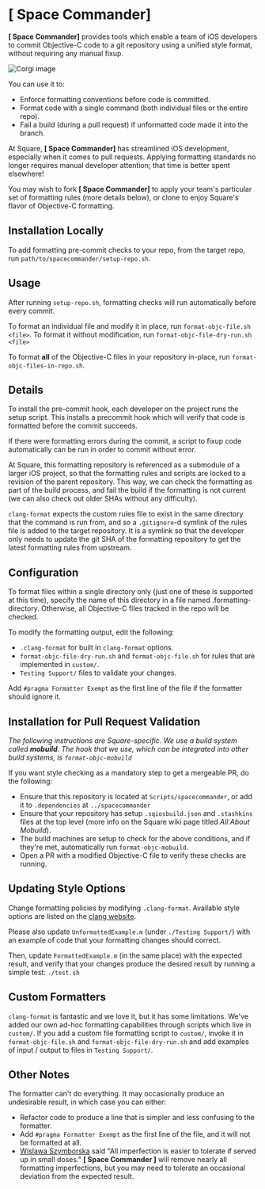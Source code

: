 # [ Space Commander]

**[ Space Commander]** provides tools which enable a team of iOS developers to commit Objective-C code to a git repository using a unified style format, without requiring any manual fixup.

![Corgi image](banner.jpg)

You can use it to:

* Enforce formatting conventions before code is committed.
* Format code with a single command (both individual files or the entire repo).
* Fail a build (during a pull request) if unformatted code made it into the branch.

At Square, **[ Space Commander]** has streamlined iOS development, especially when it comes to pull requests. Applying formatting standards no longer requires manual developer attention; that time is better spent elsewhere!

You may wish to fork **[ Space Commander]** to apply your team's particular set of formatting rules (more details below), or clone to enjoy Square's flavor of Objective-C formatting.

Installation Locally
-------------

To add formatting pre-commit checks to your repo, from the target repo, run `path/to/spacecommander/setup-repo.sh`.

Usage
-------------

After running `setup-repo.sh`, formatting checks will run automatically before every commit.

To format an individual file and modify it in place, run `format-objc-file.sh <file>`. To format it without modification, run `format-objc-file-dry-run.sh <file>`

To format **all** of the Objective-C files in your repository in-place, run `format-objc-files-in-repo.sh`.

Details
-------------

To install the pre-commit hook, each developer on the project runs the setup script. This installs a precommit hook which will verify that code is formatted before the commit succeeds. 

If there were formatting errors during the commit, a script to fixup code automatically can be run in order to commit without error.

At Square, this formatting repository is referenced as a submodule of a larger iOS project, so that the formatting rules and scripts are locked to a revision of the parent repository.
This way, we can check the formatting as part of the build process, and fail the build if the formatting is not current (we can also check out older SHAs without any difficulty).

`clang-format` expects the custom rules file to exist in the same directory that the command is run from, and so a `.gitignore`-d symlink of the rules file is added to the target repository. It is a symlink so that the developer only needs to update the git SHA of the formatting repository to get the latest formatting rules from upstream.

Configuration
-------------

To format files within a single directory only (just one of these is supported at this time), specify the name of this directory in a file named .formatting-directory. Otherwise, all Objective-C files tracked in the repo will be checked.

To modify the formatting output, edit the following:

* `.clang-format` for built in `clang-format` options.
* `format-objc-file-dry-run.sh` and `format-objc-file.sh` for rules that are implemented in `custom/`.
* `Testing Support/` files to validate your changes.

Add `#pragma Formatter Exempt` as the first line of the file if the formatter should ignore it.

Installation for Pull Request Validation
-------------

*The following instructions are Square-specific. We use a build system called **mobuild**. The hook that we use, which can be integrated into other build systems, is `format-objc-mobuild`*

If you want style checking as a mandatory step to get a mergeable PR, do the following:

* Ensure that this repository is located at `Scripts/spacecommander`, or add it to `.dependencies` at `../spacecommander`
* Ensure that your repository has setup `.sqiosbuild.json` and `.stashkins` files at the top level (more info on the Square wiki page titled *All About Mobuild*).
* The build machines are setup to check for the above conditions, and if they're met, automatically run `format-objc-mobuild`.
* Open a PR with a modified Objective-C file to verify these checks are running.

Updating Style Options
-------------

Change formatting policies by modifying `.clang-format`. Available style options are listed on the [clang website](http://clang.llvm.org/docs/ClangFormatStyleOptions.html).

Please also update `UnformattedExample.m` (under `./Testing Support/`) with an example of code that your formatting changes should correct.

Then, update `FormattedExample.m` (in the same place) with the expected result, and verify that your changes produce the desired result by running a simple test:
`./test.sh`

Custom Formatters
-------------

`clang-format` is fantastic and we love it, but it has some limitations. We've added our own ad-hoc formatting capabilities through scripts which live in `custom/`. If you add a custom file formatting script to `custom/`, invoke it in `format-objc-file.sh` and `format-objc-file-dry-run.sh` and add examples of input / output to files in `Testing Support/`.

Other Notes
-------------

The formatter can't do everything. It may occasionally produce an undesirable result, in which case you can either:

* Refactor code to produce a line that is simpler and less confusing to the formatter.
* Add `#pragma Formatter Exempt` as the first line of the file, and it will not be formatted at all.
* [Wislawa Szymborska](http://en.wikipedia.org/wiki/Wis%C5%82awa_Szymborska) said "All imperfection is easier to tolerate if served up in small doses." **[ Space Commander ]** will remove nearly all formatting imperfections, but you may need to tolerate an occasional deviation from the expected result.

